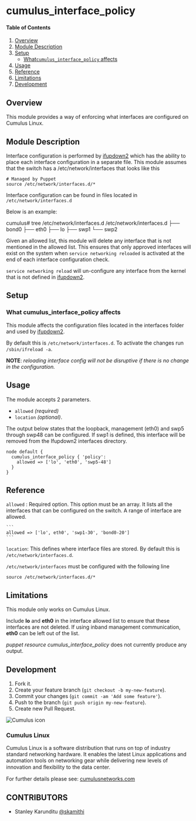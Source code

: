 # cumulus_interface_policy

#### Table of Contents

1. [Overview](#overview)
2. [Module Description](#module-description)
3. [Setup](#setup)
    * [What`cumulus_interface_policy` affects](#what-cumulus_interface_policy-affects)
4. [Usage](#usage)
5. [Reference](#reference)
5. [Limitations](#limitations)
6. [Development](#development)

## Overview

This module provides a way of enforcing what interfaces are configured on
Cumulus Linux.

## Module Description

Interface configuration is performed by [ifupdown2](http://docs.cumulusnetworks.com/display/CL25/Network+Interface+Management+Using+ifupdown) which has the ability to place each interface configuration in a separate file. This module assumes that the switch has a /etc/network/interfaces that looks like this

```
# Managed by Puppet
source /etc/network/interfaces.d/*
```

Interface configuration can be found in files located in `/etc/network/interfaces.d`

Below is an example:

cumulus# tree /etc/network/interfaces.d
/etc/network/interfaces.d
├── bond0
├── eth0
├── lo
├── swp1
└── swp2


Given an allowed list, this module will delete any interface that is not mentioned in the allowed list. This ensures that only approved interfaces will exist on the system when `service networking reloaded` is activated at the end of each interface configuration check.

`service networking reload` will un-configure any interface from the kernel that is not defined in [ifupdown2](http://docs.cumulusnetworks.com/display/CL25/Network+Interface+Management+Using+ifupdown2).

## Setup

### What cumulus_interface_policy affects

This module affects the configuration files located in the interfaces folder and used by [ifupdown2](http://docs.cumulusnetworks.com/display/CL25/Network+Interface+Management+Using+ifupdown2).

By default this is `/etc/network/interfaces.d`. To activate the changes run `/sbin/ifreload -a`.

**NOTE**:
_reloading interface config will not be disruptive if there is no change in the configuration._


## Usage

The module accepts 2 parameters.
*  ``allowed`` _(required)_
* ``location`` _(optional)_.

The output below states that the loopback, management (eth0) and swp5
through swp48 can be configured. If  swp1 is defined, this interface
will be removed from the Ifupdown2 interfaces directory.
```
node default {
  cumulus_interface_policy { 'policy':
    allowed => ['lo', 'eth0', 'swp5-48']
  }
}

```

## Reference

 `allowed` : Required option. This option must be an array. It lists all the interfaces that can be configured on the switch. A range of interface are allowed.

    ```
    allowed => ['lo', eth0', 'swp1-30', 'bond0-20']
    ```

 `location`:  This defines where interface files are stored. By default this is ``/etc/network/interfaces.d``.

`/etc/network/interfaces` must be configured with the following line
```
source /etc/network/interfaces.d/*
```

## Limitations

This module only works on Cumulus Linux.

Include **lo** and **eth0** in the interface allowed list to ensure that these
interfaces are not deleted. If using inband management communication,
**eth0** can be left out of the list.

_puppet resource cumulus_interface_policy_ does not currently produce any output.

## Development

1. Fork it.
2. Create your feature branch (`git checkout -b my-new-feature`).
3. Commit your changes (`git commit -am 'Add some feature'`).
4. Push to the branch (`git push origin my-new-feature`).
5. Create new Pull Request.


![Cumulus icon](http://cumulusnetworks.com/static/cumulus/img/logo_2014.png)

### Cumulus Linux

Cumulus Linux is a software distribution that runs on top of industry standard networking hardware. It enables the latest Linux applications and automation tools on networking gear while delivering new levels of innovation and ﬂexibility to the data center.

For further details please see: [cumulusnetworks.com](http://www.cumulusnetworks.com)

## CONTRIBUTORS

- Stanley Karunditu [@skamithi](https://github.com/skamithi)
